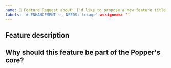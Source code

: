 ```yaml
---
name: 🚀 Feature Request about: I'd like to propose a new feature title: ''
labels: '# ENHANCEMENT ✨, NEEDS: triage' assignees: ''
---
```


## Feature description

<!-- What are you proposing? -->

## Why should this feature be part of the Popper's core?

<!-- Popper aims to be a lean positioning engine, additional features should be implemented in form of 3rd party modifiers, why should this feature get to the core? -->
